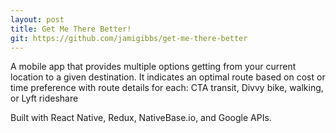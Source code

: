 ```yaml
---
layout: post
title: Get Me There Better!
git: https://github.com/jamigibbs/get-me-there-better
---
```


A mobile app that provides multiple options getting from your current location to a given destination. It indicates an optimal route based on cost or time preference with route details for each: CTA transit, Divvy bike, walking, or Lyft rideshare

Built with React Native, Redux, NativeBase.io, and Google APIs.
